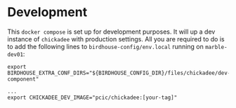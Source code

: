 # Development

This `docker compose` is set up for development purposes. It will up a dev instance of `chickadee` with production settings. All you are required to do is to add the following lines to `birdhouse-config/env.local` running on `marble-dev01`:

```
export BIRDHOUSE_EXTRA_CONF_DIRS="${BIRDHOUSE_CONFIG_DIR}/files/chickadee/dev-component"

...
export CHICKADEE_DEV_IMAGE="pcic/chickadee:[your-tag]"
```

